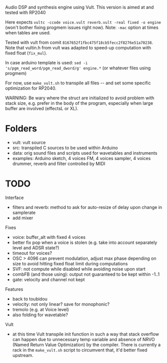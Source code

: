 
Audio DSP and synthesis engine using Vult. This version is aimed at and tested with RP2040

Here expects `vultc -ccode voice.vult reverb.vult -real fixed -o engine ` (won't bother fixing progmem issues right now). Note: `-mac` option at times when tables are used.

Tested with vult from comit `8167652f1fbc475f18cb5fecc2f8276e51a70238`. Note that vultin.h from vult was adapted to speed-up computation with fixed float (`fix_mul`).

In case arduino template is used: `sed -i 's/pgm_read_word/pgm_read_dword/g' engine.*` (or whatever files using progmem)

For now, use `make_vult.sh` to transpile all files -- and set some specific optimization for RP2040.

WARNING: Be wary where the struct are initialized to avoid problem with stack size, e.g. prefer in the body of the program, especially when large buffer are involved (effectsL or XL).

# Folders

- vult: vult source
- src: transpiled C sources to be used within Arduino
- data: orig sound files and scripts used for wavetables and instruments
- examples: Arduino sketch, 4 voices FM, 4 voices sampler, 4 voices drummer, reverb and filter controlled by MIDI

# TODO

Interface

- filters and reverb: method to ask for auto-resize of delay upon change in samplerate
- add mixer

Fixes

- voice: buffer_alt with fixed 4 voices
- better fix pop when a voice is stolen (e.g. take into account separately level and ADSR state?)
- timeout for voices?
- OSC > 4096 can prevent modulation, adjust max phase depending on size to avoid hitting fixed float limit during computations
- SVF: not compute while disabled while avoiding noise upon start
- combFB (and those using): output not guaranteed to be kept within -1..1
- gate: velocity and channel not kept

Features

- back to toubidou
- velocity: not only linear? save for monophonic?
- tremolo (e.g. at Voice level)
- also folding for wavetable?

Vult

- at this time Vult transpile init function in such a way that stack overflow can happen due to unnecessary temp variable and absence of NRVO (Named Return Value Optimization) by the compiler. There is currently a rack in the `make_vult.sh` script to circumvent that, it'd better fixed upstream.
